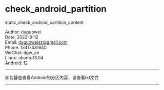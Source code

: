 # check_android_partition
static_check_android_partition_content

Author: duguowei  
Date: 2022-8-12  
Email: duguoweisz@gmail.com  
Phone: 13417431640  
WeChat: dgw_cn  
Linux: ubuntu18.04  
Android: 12

*******************************************************************************  
如何静态查看Android的分区内容，请查看txt文件  
*******************************************************************************  
